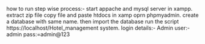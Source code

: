 how to run step wise process:-
start appache and mysql server in xampp.
extract zip file
copy file and paste htdocs in xamp
oprn phpmyadmin.
create a database with same name.
then import the database
run the script https://localhost/Hotel_management system.
login details:-
Admin
user:- admin
pass:=admin@123
